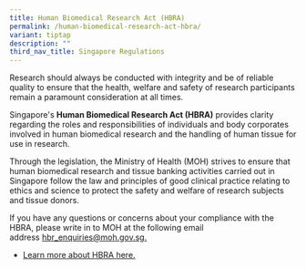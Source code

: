```yaml
---
title: Human Biomedical Research Act (HBRA)
permalink: /human-biomedical-research-act-hbra/
variant: tiptap
description: ""
third_nav_title: Singapore Regulations
---
```

<p>Research should always be conducted with integrity and be of reliable
quality to ensure that the health, welfare and safety of research participants
remain a paramount consideration at all times.</p>
<p>Singapore's <strong>Human Biomedical Research Act (HBRA)</strong> provides
clarity regarding the roles and responsibilities of individuals and body
corporates involved in human biomedical research and the handling of human
tissue for use in research.</p>
<p>Through the legislation, the Ministry of Health (MOH) strives to ensure
that human biomedical research and tissue banking activities carried out
in Singapore follow the law and principles of good clinical practice relating
to ethics and science to protect the safety and welfare of research subjects
and tissue donors.</p>
<p>If you have any questions or concerns about your compliance with the HBRA,
please write in to MOH at the following email address&nbsp;<a href="http://hbr_enquiries@moh.gov.sg/" rel="noopener noreferrer nofollow" target="_blank"><u>hbr_enquiries@moh.gov.sg</u></a><u>.</u>
</p>
<ul data-tight="true" class="tight">
<li>
<p><a href="https://www.moh.gov.sg/policies-and-legislation/human-biomedical-research-act" rel="noopener noreferrer nofollow" target="_blank">Learn more about HBRA here.</a>
</p>
</li>
</ul>
<p></p>